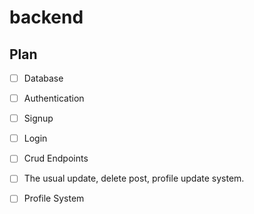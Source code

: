 # backend

## Plan

- [ ] Database
- [ ] Authentication
- [ ] Signup
- [ ] Login

- [ ] Crud Endpoints
- [ ] The usual update, delete post, profile update system.
- [ ] Profile System
